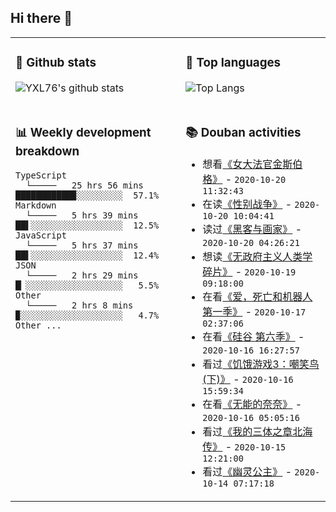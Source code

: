 ## Hi there 👋

<table>
<tr>
<td valign="top" width="54%">

### 🔭 Github stats

![YXL76's github stats](https://github-readme-stats.yxl76.vercel.app/api?username=YXL76&count_private=true&show_icons=true&theme=tokyonight)

</td>

<td valign="top" width="46%">

### 🌱 Top languages

![Top Langs](https://github-readme-stats.yxl76.vercel.app/api/top-langs/?username=YXL76&layout=compact&theme=tokyonight)

</td>
</tr>
<tr>
<td valign="top" width="54%">

### 📊 Weekly development breakdown

```text
TypeScript
  └─────   25 hrs 56 mins ███████████▉░░░░░░░░░  57.1%
Markdown
  └─────   5 hrs 39 mins  ██▌░░░░░░░░░░░░░░░░░░  12.5%
JavaScript
  └─────   5 hrs 37 mins  ██▌░░░░░░░░░░░░░░░░░░  12.4%
JSON
  └─────   2 hrs 29 mins  █▏░░░░░░░░░░░░░░░░░░░   5.5%
Other
  └─────   2 hrs 8 mins   ▉░░░░░░░░░░░░░░░░░░░░   4.7%
Other ...
```

</td>
<td valign="top" width="46%">

### 📚 Douban activities

- 想看[《女大法官金斯伯格》](http://movie.douban.com/subject/27615467/) - `2020-10-20 11:32:43`
- 在读[《性别战争》](https://book.douban.com/subject/4846032/) - `2020-10-20 10:04:41`
- 读过[《黑客与画家》](https://book.douban.com/subject/6021440/) - `2020-10-20 04:26:21`
- 想读[《无政府主义人类学碎片》](https://book.douban.com/subject/25908549/) - `2020-10-19 09:18:00`
- 在看[《爱，死亡和机器人 第一季》](http://movie.douban.com/subject/30424374/) - `2020-10-17 02:37:06`
- 在看[《硅谷 第六季》](http://movie.douban.com/subject/30194648/) - `2020-10-16 16:27:57`
- 看过[《饥饿游戏3：嘲笑鸟(下)》](http://movie.douban.com/subject/10047547/) - `2020-10-16 15:59:34`
- 在看[《无能的奈奈》](http://movie.douban.com/subject/35030843/) - `2020-10-16 05:05:16`
- 看过[《我的三体之章北海传》](http://movie.douban.com/subject/34892096/) - `2020-10-15 12:21:00`
- 看过[《幽灵公主》](http://movie.douban.com/subject/1297359/) - `2020-10-14 07:17:18`

</td>
</tr>
</table>

<!--
**YXL76/YXL76** is a ✨ _special_ ✨ repository because its `README.md` (this file) appears on your GitHub profile.

Here are some ideas to get you started:

- 🔭 I’m currently working on ...
- 🌱 I’m currently learning ...
- 👯 I’m looking to collaborate on ...
- 🤔 I’m looking for help with ...
- 💬 Ask me about ...
- 📫 How to reach me: ...
- 😄 Pronouns: ...
- ⚡ Fun fact: ...
-->
